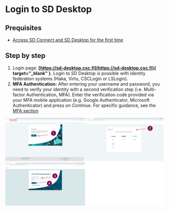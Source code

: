 # Login to SD Desktop

## Prequisites
* [Access SD Connect and SD Desktop for the first time](./sd-access/#access-sd-connect-and-sd-desktop-for-the-first-time)

## Step by step

1. Login page: **[https://sd-desktop.csc.fi](https://sd-desktop.csc.fi){ target="_blank" }**. Login to SD Desktop is possible with identity federation systems (Haka, Virtu, CSCLogin or LSLogin).
2. **MFA Authentication:** After entering your username and password, you need to verify your identity with a second verification step (i.e. Multi-factor Authentication, MFA). Enter the verification code provided via your MFA mobile application (e.g. Google Authenticator, Microsoft Authenticator) and press on *Continue*. For specific guidance, see the [MFA section](../../accounts/mfa.md)

[![Authentication](images/desktop/desktop_login-mfa1.png)](images/desktop/desktop_login-mfa1.png)
